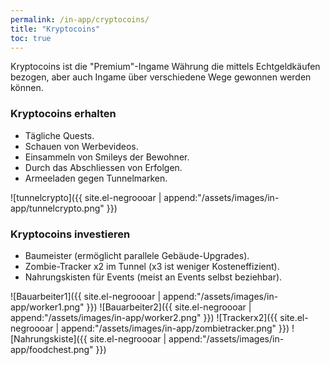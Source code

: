 ```yaml
---
permalink: /in-app/cryptocoins/
title: "Kryptocoins"
toc: true
---
```


Kryptocoins ist die "Premium"-Ingame Währung die mittels Echtgeldkäufen bezogen, aber auch Ingame über verschiedene Wege gewonnen werden können.

### Kryptocoins erhalten

- Tägliche Quests.
- Schauen von Werbevideos.
- Einsammeln von Smileys der Bewohner.
- Durch das Abschliessen von Erfolgen.
- Armeeladen gegen Tunnelmarken.

![tunnelcrypto]({{ site.el-negroooar | append:"/assets/images/in-app/tunnelcrypto.png" }})


### Kryptocoins investieren

- Baumeister (ermöglicht parallele Gebäude-Upgrades).
- Zombie-Tracker x2 im Tunnel (x3 ist weniger Kosteneffizient).
- Nahrungskisten für Events (meist an Events selbst beziehbar).


![Bauarbeiter1]({{ site.el-negroooar | append:"/assets/images/in-app/worker1.png" }})
![Bauarbeiter2]({{ site.el-negroooar | append:"/assets/images/in-app/worker2.png" }})
![Trackerx2]({{ site.el-negroooar | append:"/assets/images/in-app/zombietracker.png" }})
![Nahrungskiste]({{ site.el-negroooar | append:"/assets/images/in-app/foodchest.png" }})